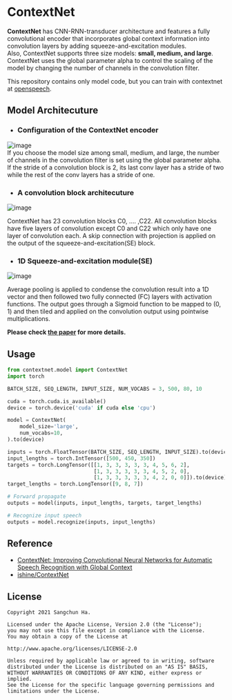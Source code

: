 # ContextNet
**ContextNet** has CNN-RNN-transducer architecture and features a fully convolutional encoder that incorporates global context information into convolution layers by adding squeeze-and-excitation modules.  
Also, ContextNet supports three size models: **small, medium, and large**.
ContextNet uses the global parameter alpha to control the scaling of the model by changing the number of channels in the convolution filter.

  
This repository contains only model code, but you can train with contextnet at [openspeech](https://github.com/sooftware/openspeech).

## Model Architecuture 
- ### **Configuration of the ContextNet encoder**  
  
![image](https://user-images.githubusercontent.com/54731898/122670308-4b497080-d1fc-11eb-93ae-cd2bd179440c.png)  
If you choose the model size among small, medium, and large, the number of channels in the convolution filter is set using the global parameter alpha. If the stride of a convolution block is 2, its last conv layer has a stride of two while the rest of the conv layers has a stride of one.  
- ### **A convolution block architecuture**  
  
![image](https://user-images.githubusercontent.com/54731898/122670336-864ba400-d1fc-11eb-985e-e40e20339a68.png)  
  
ContextNet has 23 convolution blocks C0, .... ,C22. All convolution blocks have five layers of convolution except C0 and C22 which only have one layer of convolution each. A skip connection with projection is applied on the output of the squeeze-and-excitation(SE) block.  
- ### **1D Squeeze-and-excitation module(SE)**    
![image](https://user-images.githubusercontent.com/54731898/122670784-abd9ad00-d1fe-11eb-8be1-c1aa8f97a7bf.png)  
  
Average pooling is applied to condense the convolution result into a 1D vector and then followed two fully connected (FC) layers with activation functions. The output goes through a Sigmoid function to be mapped to (0, 1) and then tiled and applied on the convolution output using pointwise multiplications.  


**Please check [the paper](https://arxiv.org/abs/2005.03191) for more details.**

## Usage
```python
from contextnet.model import ContextNet
import torch

BATCH_SIZE, SEQ_LENGTH, INPUT_SIZE, NUM_VOCABS = 3, 500, 80, 10

cuda = torch.cuda.is_available()
device = torch.device('cuda' if cuda else 'cpu')

model = ContextNet(
    model_size='large',
    num_vocabs=10,
).to(device)

inputs = torch.FloatTensor(BATCH_SIZE, SEQ_LENGTH, INPUT_SIZE).to(device)
input_lengths = torch.IntTensor([500, 450, 350])
targets = torch.LongTensor([[1, 3, 3, 3, 3, 3, 4, 5, 6, 2],
                            [1, 3, 3, 3, 3, 3, 4, 5, 2, 0],
                            [1, 3, 3, 3, 3, 3, 4, 2, 0, 0]]).to(device)
target_lengths = torch.LongTensor([9, 8, 7])

# Forward propagate
outputs = model(inputs, input_lengths, targets, target_lengths)

# Recognize input speech
outputs = model.recognize(inputs, input_lengths)

```

## Reference
- [ContextNet: Improving Convolutional Neural Networks for Automatic Speech Recognition with Global Context](https://arxiv.org/abs/2005.03191)  
- [ishine/ContextNet](https://github.com/ishine/ContextNet)  

## License
```
Copyright 2021 Sangchun Ha.

Licensed under the Apache License, Version 2.0 (the "License");
you may not use this file except in compliance with the License.
You may obtain a copy of the License at

http://www.apache.org/licenses/LICENSE-2.0

Unless required by applicable law or agreed to in writing, software
distributed under the License is distributed on an "AS IS" BASIS,
WITHOUT WARRANTIES OR CONDITIONS OF ANY KIND, either express or implied.
See the License for the specific language governing permissions and
limitations under the License.
```  
